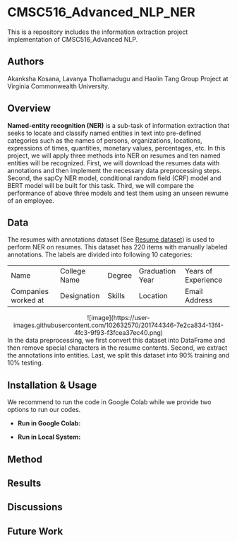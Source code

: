 # CMSC516_Advanced_NLP_NER
This is a repository includes the information extraction project implementation of CMSC516_Advanced NLP.

## Authors
Akanksha Kosana, Lavanya Thollamadugu and Haolin Tang Group Project at Virginia Commonwealth University.

## Overview
**Named-entity recognition (NER)** is a sub-task of information extraction that seeks to locate and classify named entities in text into pre-defined categories such as the names of persons, organizations, locations, expressions of times, quantities, monetary values, percentages, etc. In this project, we will apply three methods into NER on resumes and ten named entities will be recognized. First, we will download the resumes data with annotations and then implement the necessary data preprocessing steps. Second, the sapCy NER model, conditional random field (CRF) model and BERT model will be built for this task. Third, we will compare the performance of above three models and test them using an unseen rewume of an employee.    

## Data
The resumes with annotations dataset (See [Resume dataset](https://github.com/HaolinTang/CMSC516_Advanced_NLP_NER/tree/main/data)) is used to perform NER on resumes. This dataset has 220 items with manually labeled annotations. The labels are divided into following 10 categories:
<div align="center">
<table>
<tr>
    <td>Name</td>
    <td>College Name</td>
    <td>Degree</td>
    <td>Graduation Year</td>
    <td>Years of Experience</td>
</tr>
<tr>
    <td>Companies worked at</td>
    <td>Designation</td>
    <td>Skills</td>
    <td>Location</td>
    <td>Email Address</td>
</tr>
</table>
    ![image](https://user-images.githubusercontent.com/102632570/201744346-7e2ca834-13f4-4fc3-9f93-f3fcea37ec40.png)
</div>
In the data preprocessing, we first convert this dataset into DataFrame and then remove special characters in the resume contents. Second, we extract the annotations into entities. Last, we split this dataset into 90% training and 10% testing.

## Installation & Usage
We recommend to run the code in Google Colab while we provide two options to run our codes. 
* **Run in Google Colab:**

* **Run in Local System:**


## Method

## Results

## Discussions

## Future Work
